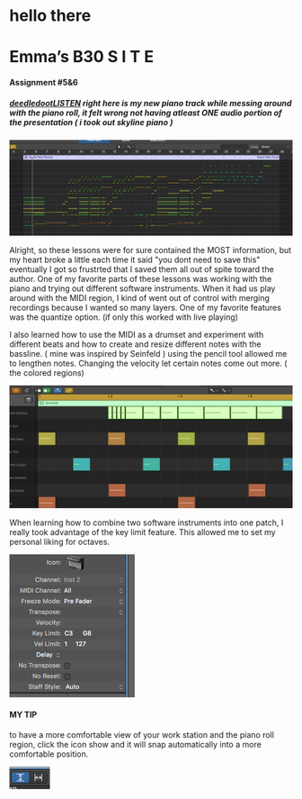 # hello there

# Emma’s B30 S I T E

#### Assignment #5&6
##### [deedledootLISTEN](audio/deedledoot.mp3)  right here is my new piano track while messing around with the piano roll, it felt wrong not having atleast ONE audio portion of the presentation ( i took out skyline piano )

![Overview Screendhot](/images/pianoroll.png)

  Alright, so these lessons were for sure contained the MOST information, but my heart broke a little each time it said "you dont need to save this" eventually I got so frustrted that I saved them all out of spite toward the author. 
      One of my favorite parts of these lessons was working with the piano and trying out different software instruments. When it had us play around with the MIDI region, I kind of went out of control with merging recordings because I wanted so many layers. One of my favorite features was the quantize option. (if only this worked with live playing) 
 
 
     
   I also learned how to use the MIDI as a drumset and experiment with different beats and how to create and resize different notes with the bassline. ( mine was inspired by Seinfeld ) using the pencil tool allowed me to lengthen notes. Changing the velocity let certain notes come out more. ( the colored regions)

![colors](/images/velocitylevels.png)
      
When learning how to combine two software instruments into one patch, I really took advantage of the key limit feature. This allowed me to set my personal liking for octaves.


![keys](/images/keylimit.png)
      
      
      
      
      
      
      
#### MY TIP
      
   to have a more comfortable view of your work station and the piano roll region, click the icon show and it will snap automatically into a more comfortable position.
     
![icon](/images/comfortableview.png)

